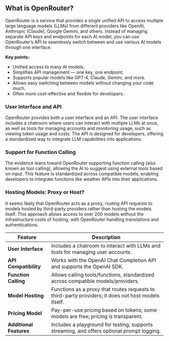 ## What is OpenRouter?
OpenRouter is a service that provides a single unified API to access multiple large language models (LLMs) from different providers like OpenAI, Anthropic (Claude), Google Gemini, and others. Instead of managing separate API keys and endpoints for each AI model, you can use OpenRouter’s API to seamlessly switch between and use various AI models through one interface.


**Key points:**

* Unified access to many AI models.
* Simplifies API management — one key, one endpoint.
* Supports popular models like GPT-4, Claude, Gemini, and more.
* Allows easy switching between models without changing your code much.
* Often more cost-effective and flexible for developers.


### User Interface and API
OpenRouter provides both a user interface and an API. The user interface includes a chatroom where users can interact with multiple LLMs at once, as well as tools for managing accounts and monitoring usage, such as viewing token usage and costs. The API is designed for developers, offering a standardized way to integrate LLM capabilities into applications.


### Support for Function Calling
The evidence leans toward OpenRouter supporting function calling (also known as tool calling), allowing the AI to suggest using external tools based on input. This feature is standardized across compatible models, enabling developers to integrate functions like weather APIs into their applications.

### Hosting Models: Proxy or Host?
It seems likely that OpenRouter acts as a proxy, routing API requests to models hosted by third-party providers rather than hosting the models itself. This approach allows access to over 200 models without the infrastructure costs of hosting, with OpenRouter handling translations and authentications.


| **Feature**             | **Description**                                                                                     |
| ----------------------- | --------------------------------------------------------------------------------------------------- |
| **User Interface**      | Includes a chatroom to interact with LLMs and tools for managing user accounts.                     |
| **API Compatibility**   | Works with the OpenAI Chat Completion API and supports the OpenAI SDK.                              |
| **Function Calling**    | Allows calling tools/functions, standardized across compatible models/providers.                    |
| **Model Hosting**       | Functions as a proxy that routes requests to third-party providers; it does not host models itself. |
| **Pricing Model**       | Pay-per-use pricing based on tokens; some models are free; pricing is transparent.                  |
| **Additional Features** | Includes a playground for testing, supports streaming, and offers optional prompt logging.          |

